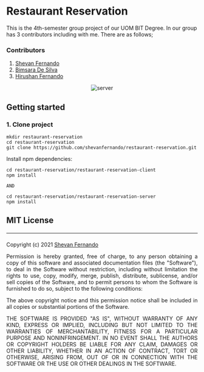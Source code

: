 # Restaurant Reservation

This is the 4th-semester group project of our UOM BIT Degree. In our group has 3 contributors including with me. There
are as follows;

### Contributors

1. [Shevan Fernando](`https://github.com/shevanfernando`)
2. [Bimsara De Silva](`https://github.com/bimsaradesilva`)
3. [Hirushan Fernando](`https://github.com/Ferdenat`)

<p align="center">
<img alt="server" src="https://lh3.googleusercontent.com/3i5fo6Vn-9q91qeEy7RrSOk6ZRvwFNivxH20-oxaDc_VyW0i-M_w9tVlSWVIPPIxjXkO1mt8fo9PFBlOdTzj9mPDDGIsvbwy1FHm8TR_ef0_z8hGyT5vZjTWArTxGlms6WIrNHza=w2400">
</p>

## Getting started

### 1. Clone project

```
mkdir restaurant-reservation
cd restaurant-reservation
git clone https://github.com/shevanfernando/restaurant-reservation.git
```

Install npm dependencies:

```
cd restaurant-reservation/restaurant-reservation-client
npm install

AND

cd restaurant-reservation/restaurant-reservation-server
npm install

```

## MIT License <hr>

Copyright (c) 2021 [Shevan Fernando](`w.k.b.s.t.fernando@gmail.com`)

<p style="text-align: justify">
Permission is hereby granted, free of charge, to any person obtaining a copy
of this software and associated documentation files (the "Software"), to deal
in the Software without restriction, including without limitation the rights
to use, copy, modify, merge, publish, distribute, sublicense, and/or sell
copies of the Software, and to permit persons to whom the Software is
furnished to do so, subject to the following conditions:
</p>
<p style="text-align: justify">
The above copyright notice and this permission notice shall be included in all
copies or substantial portions of the Software.
</p>
<p style="text-align: justify">
THE SOFTWARE IS PROVIDED "AS IS", WITHOUT WARRANTY OF ANY KIND, EXPRESS OR
IMPLIED, INCLUDING BUT NOT LIMITED TO THE WARRANTIES OF MERCHANTABILITY,
FITNESS FOR A PARTICULAR PURPOSE AND NONINFRINGEMENT. IN NO EVENT SHALL THE
AUTHORS OR COPYRIGHT HOLDERS BE LIABLE FOR ANY CLAIM, DAMAGES OR OTHER
LIABILITY, WHETHER IN AN ACTION OF CONTRACT, TORT OR OTHERWISE, ARISING FROM,
OUT OF OR IN CONNECTION WITH THE SOFTWARE OR THE USE OR OTHER DEALINGS IN THE
SOFTWARE.
</p>
